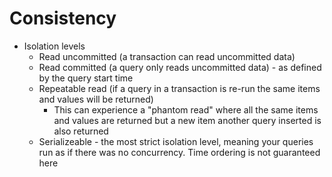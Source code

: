 # Consistency 

- Isolation levels
    - Read uncommitted (a transaction can read uncommitted data)
    - Read committed (a query only reads uncommitted data) - as defined by the query start time
    - Repeatable read (if a query in a transaction is re-run the same items and values will be returned)
        - This can experience a "phantom read" where all the same items and values are returned but a new item another query inserted is
        also returned
    - Serializeable - the most strict isolation level, meaning your queries run as if there was no concurrency. Time ordering is not guaranteed here